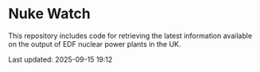 # Nuke Watch

This repository includes code for retrieving the latest information available on the output of EDF nuclear power plants in the UK.

Last updated: 2025-09-15 19:12